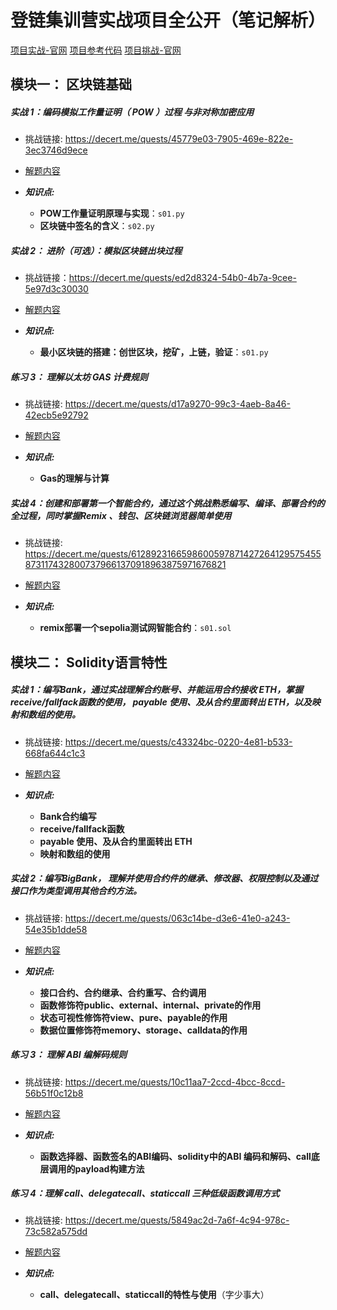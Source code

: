 # 登链集训营实战项目全公开（笔记解析）

[项目实战-官网](https://learnblockchain.cn/article/17585)
[项目参考代码](https://github.com/lbc-team/Web3-BootCamp-Practice)
[项目挑战-官网](https://decert.me/)

## 模块一： 区块链基础

##### 实战 1：编码模拟工作量证明（ POW ）过程 与非对称加密应用
- 挑战链接: https://decert.me/quests/45779e03-7905-469e-822e-3ec3746d9ece

- [解题内容](./module-01/d01/)

- ***知识点:***
    - **POW工作量证明原理与实现**：`s01.py`
    - **区块链中签名的含义**：`s02.py`

##### 实战 2： 进阶（可选）：模拟区块链出块过程

- 挑战链接：https://decert.me/quests/ed2d8324-54b0-4b7a-9cee-5e97d3c30030

- [解题内容](./module-01/d02/)

- ***知识点:***
    - **最小区块链的搭建：创世区块，挖矿，上链，验证**：`s01.py`

##### 练习 3： 理解以太坊 GAS 计费规则

- 挑战链接: https://decert.me/quests/d17a9270-99c3-4aeb-8a46-42ecb5e92792

- [解题内容](./module-01/d03/)

- ***知识点:***
    - **Gas的理解与计算**

##### 实战 4：创建和部署第一个智能合约，通过这个挑战熟悉编写、编译、部署合约的全过程，同时掌握Remix 、钱包、区块链浏览器简单使用

- 挑战链接: https://decert.me/quests/61289231665986005978714272641295754558731174328007379661370918963875971676821

- [解题内容](./module-01/d04/)

- ***知识点:***
    - **remix部署一个sepolia测试网智能合约**：`s01.sol`


## 模块二： Solidity语言特性

##### 实战 1：编写Bank，通过实战理解合约账号、并能运用合约接收 ETH，掌握 receive/fallfack函数的使用， payable 使用、及从合约里面转出 ETH，以及映射和数组的使用。

- 挑战链接: https://decert.me/quests/c43324bc-0220-4e81-b533-668fa644c1c3

- [解题内容](./module-02/d01/)

- ***知识点:***
    - **Bank合约编写**
    - **receive/fallfack函数**
    - **payable 使用、及从合约里面转出 ETH**
    - **映射和数组的使用**

##### 实战 2：编写BigBank， 理解并使用合约件的继承、修改器、权限控制以及通过接口作为类型调用其他合约方法。

- 挑战链接: https://decert.me/quests/063c14be-d3e6-41e0-a243-54e35b1dde58

- [解题内容](./module-02/d02/)

- ***知识点:***
    - **接口合约、合约继承、合约重写、合约调用**
    - **函数修饰符public、external、internal、private的作用**
    - **状态可视性修饰符view、pure、payable的作用**
    - **数据位置修饰符memory、storage、calldata的作用**

##### 练习 3： 理解 ABI 编解码规则

- 挑战链接: https://decert.me/quests/10c11aa7-2ccd-4bcc-8ccd-56b51f0c12b8

- [解题内容](./module-02/d03/)

- ***知识点:***
    - **函数选择器、函数签名的ABI编码、solidity中的ABI 编码和解码、call底层调用的payload构建方法**

##### 练习 4：理解 call、delegatecall、staticcall 三种低级函数调用方式

- 挑战链接: https://decert.me/quests/5849ac2d-7a6f-4c94-978c-73c582a575dd

- [解题内容](./module-02/d04/)

- ***知识点:***
    - **call、delegatecall、staticcall的特性与使用**（字少事大）






